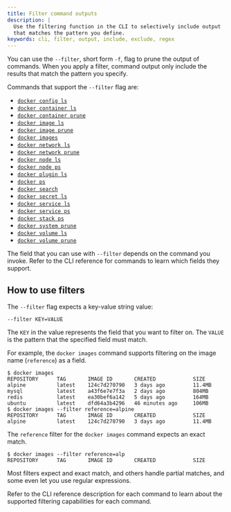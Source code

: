 ```yaml
---
title: Filter command outputs
description: |
  Use the filtering function in the CLI to selectively include output
  that matches the pattern you define.
keywords: cli, filter, output, include, exclude, regex
---
```


You can use the `--filter`, short form `-f`, flag to prune the output of commands.
When you apply a filter, command output only include the results that match the
pattern you specify.

Commands that support the `--filter` flag are:

- [`docker config ls`](../engine/reference/commandline/config_ls.md)
- [`docker container ls`](../engine/reference/commandline/container_ls.md)
- [`docker container prune`](../engine/reference/commandline/container_prune.md)
- [`docker image ls`](../engine/reference/commandline/image_ls.md)
- [`docker image prune`](../engine/reference/commandline/image_prune.md)
- [`docker images`](../engine/reference/commandline/images.md)
- [`docker network ls`](../engine/reference/commandline/network_ls.md)
- [`docker network prune`](../engine/reference/commandline/network_prune.md)
- [`docker node ls`](../engine/reference/commandline/node_ls.md)
- [`docker node ps`](../engine/reference/commandline/node_ps.md)
- [`docker plugin ls`](../engine/reference/commandline/plugin_ls.md)
- [`docker ps`](../engine/reference/commandline/ps.md)
- [`docker search`](../engine/reference/commandline/search.md)
- [`docker secret ls`](../engine/reference/commandline/secret_ls.md)
- [`docker service ls`](../engine/reference/commandline/service_ls.md)
- [`docker service ps`](../engine/reference/commandline/service_ps.md)
- [`docker stack ps`](../engine/reference/commandline/stack_ps.md)
- [`docker system prune`](../engine/reference/commandline/system_prune.md)
- [`docker volume ls`](../engine/reference/commandline/volume_ls.md)
- [`docker volume prune`](../engine/reference/commandline/volume_prune.md)

The field that you can use with `--filter` depends on the command you invoke.
Refer to the CLI reference for commands to learn which fields they support.

## How to use filters

The `--filter` flag expects a key-value string value:

```text
--filter KEY=VALUE
```

The `KEY` in the value represents the field that you want to filter on.
The `VALUE` is the pattern that the specified field must match.

For example, the `docker images` command supports filtering on the image name
(`reference`) as a field.

```console
$ docker images
REPOSITORY      TAG       IMAGE ID       CREATED            SIZE
alpine          latest    124c7d270790   3 days ago         11.4MB
mysql           latest    a43f6e7e7f3a   2 days ago         804MB
redis           latest    ea30bef6a142   5 days ago         164MB
ubuntu          latest    dfd64a3b4296   46 minutes ago     106MB
$ docker images --filter reference=alpine
REPOSITORY      TAG       IMAGE ID       CREATED            SIZE
alpine          latest    124c7d270790   3 days ago         11.4MB
```

The `reference` filter for the `docker images` command expects an exact match.

```console
$ docker images --filter reference=alp
REPOSITORY      TAG       IMAGE ID       CREATED            SIZE
```

Most filters expect and exact match, and others handle partial matches, and
some even let you use regular expressions.

Refer to the CLI reference description for each command to learn about the
supported filtering capabilities for each command.
